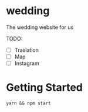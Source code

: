 # wedding
The wedding website for us

TODO:
- [ ] Traslation
- [ ] Map
- [ ] Instagram

# Getting Started
```
yarn && npm start
```
